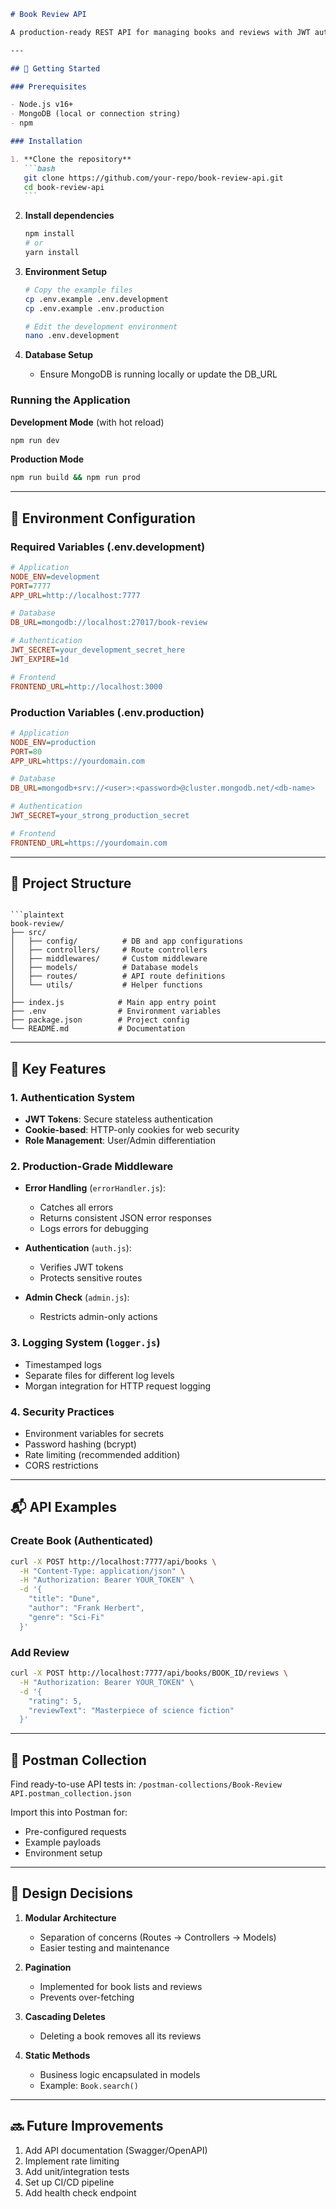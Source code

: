 ````markdown
# Book Review API

A production-ready REST API for managing books and reviews with JWT authentication.

---

## 🚀 Getting Started

### Prerequisites

- Node.js v16+
- MongoDB (local or connection string)
- npm

### Installation

1. **Clone the repository**
   ```bash
   git clone https://github.com/your-repo/book-review-api.git
   cd book-review-api
   ```
````

2. **Install dependencies**

   ```bash
   npm install
   # or
   yarn install
   ```

3. **Environment Setup**

   ```bash
   # Copy the example files
   cp .env.example .env.development
   cp .env.example .env.production

   # Edit the development environment
   nano .env.development
   ```

4. **Database Setup**
   - Ensure MongoDB is running locally or update the DB_URL

### Running the Application

**Development Mode** (with hot reload)

```bash
npm run dev
```

**Production Mode**

```bash
npm run build && npm run prod
```

---

## 🔐 Environment Configuration

### Required Variables (.env.development)

```ini
# Application
NODE_ENV=development
PORT=7777
APP_URL=http://localhost:7777

# Database
DB_URL=mongodb://localhost:27017/book-review

# Authentication
JWT_SECRET=your_development_secret_here
JWT_EXPIRE=1d

# Frontend
FRONTEND_URL=http://localhost:3000
```

### Production Variables (.env.production)

```ini
# Application
NODE_ENV=production
PORT=80
APP_URL=https://yourdomain.com

# Database
DB_URL=mongodb+srv://<user>:<password>@cluster.mongodb.net/<db-name>

# Authentication
JWT_SECRET=your_strong_production_secret

# Frontend
FRONTEND_URL=https://yourdomain.com
```

---

## 📁 Project Structure

````

```plaintext
book-review/
├── src/
│   ├── config/          # DB and app configurations
│   ├── controllers/     # Route controllers
│   ├── middlewares/     # Custom middleware
│   ├── models/          # Database models
│   ├── routes/          # API route definitions
│   └── utils/           # Helper functions
│
├── index.js            # Main app entry point
├── .env                # Environment variables
├── package.json        # Project config
└── README.md           # Documentation
````

---

## 🔐 Key Features

### 1. Authentication System

- **JWT Tokens**: Secure stateless authentication
- **Cookie-based**: HTTP-only cookies for web security
- **Role Management**: User/Admin differentiation

### 2. Production-Grade Middleware

- **Error Handling** (`errorHandler.js`):

  - Catches all errors
  - Returns consistent JSON error responses
  - Logs errors for debugging

- **Authentication** (`auth.js`):

  - Verifies JWT tokens
  - Protects sensitive routes

- **Admin Check** (`admin.js`):
  - Restricts admin-only actions

### 3. Logging System (`logger.js`)

- Timestamped logs
- Separate files for different log levels
- Morgan integration for HTTP request logging

### 4. Security Practices

- Environment variables for secrets
- Password hashing (bcrypt)
- Rate limiting (recommended addition)
- CORS restrictions

---

## 📬 API Examples

### Create Book (Authenticated)

```bash
curl -X POST http://localhost:7777/api/books \
  -H "Content-Type: application/json" \
  -H "Authorization: Bearer YOUR_TOKEN" \
  -d '{
    "title": "Dune",
    "author": "Frank Herbert",
    "genre": "Sci-Fi"
  }'
```

### Add Review

```bash
curl -X POST http://localhost:7777/api/books/BOOK_ID/reviews \
  -H "Authorization: Bearer YOUR_TOKEN" \
  -d '{
    "rating": 5,
    "reviewText": "Masterpiece of science fiction"
  }'
```

---

## 🚀 Postman Collection

Find ready-to-use API tests in:
`/postman-collections/Book-Review API.postman_collection.json`

Import this into Postman for:

- Pre-configured requests
- Example payloads
- Environment setup

---

## 🧠 Design Decisions

1. **Modular Architecture**

   - Separation of concerns (Routes → Controllers → Models)
   - Easier testing and maintenance

2. **Pagination**

   - Implemented for book lists and reviews
   - Prevents over-fetching

3. **Cascading Deletes**

   - Deleting a book removes all its reviews

4. **Static Methods**
   - Business logic encapsulated in models
   - Example: `Book.search()`

---

## 🔜 Future Improvements

1. Add API documentation (Swagger/OpenAPI)
2. Implement rate limiting
3. Add unit/integration tests
4. Set up CI/CD pipeline
5. Add health check endpoint

```

```
